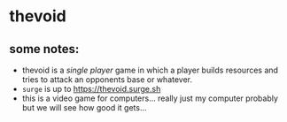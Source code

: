
# thevoid

## some notes:
  - thevoid is a *single player* game in which a player builds resources and tries to attack an opponents base or whatever.
  - `surge` is up to https://thevoid.surge.sh
  - this is a video game for computers... really just my computer probably but we will see how good it gets...

